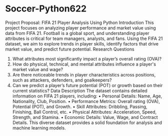 # Soccer-Python622

Project Proposal: FIFA 21 Player Analysis Using Python 
Introduction 
This project focuses on analyzing player performance and market value using data from FIFA 
21. Football is a global sport, and understanding player attributes is critical for team managers, 
analysts, and fans. Using the FIFA 21 dataset, we aim to explore trends in player skills, identify 
factors that drive market value, and predict future potential. 
Research Questions 
1. What attributes most significantly impact a player’s overall rating (OVA)? 
2. How do physical, technical, and mental attributes influence a player's market value and 
wage? 
3. Are there noticeable trends in player characteristics across positions, such as 
attackers, defenders, and goalkeepers? 
4. Can we predict a player’s future potential (POT) or growth based on their current 
statistics? 
Data Description 
The dataset contains detailed information on FIFA 21 players, including: 
• Personal Details: Name, Age, Nationality, Club, Position. 
• Performance Metrics: Overall rating (OVA), Potential (POT), and Growth. 
• Skill Attributes: Dribbling, Passing, Finishing, Ball Control, etc. 
• Physical Attributes: Acceleration, Speed, Strength, and Stamina. 
• Economic Details: Value, Wage, and Contract Details. 
This diverse dataset provides a solid foundation for analysis and machine learning models. 
